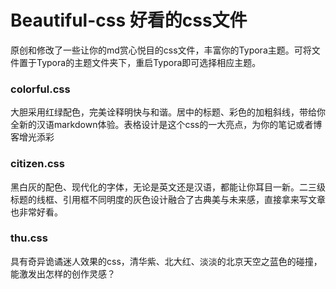# Beautiful-css 好看的css文件
原创和修改了一些让你的md赏心悦目的css文件，丰富你的Typora主题。可将文件置于Typora的主题文件夹下，重启Typora即可选择相应主题。
### colorful.css
大胆采用红绿配色，完美诠释明快与和谐。居中的标题、彩色的加粗斜线，带给你全新的汉语markdown体验。表格设计是这个css的一大亮点，为你的笔记或者博客增光添彩
### citizen.css
黑白灰的配色、现代化的字体，无论是英文还是汉语，都能让你耳目一新。二三级标题的线框、引用框不同明度的灰色设计融合了古典美与未来感，直接拿来写文章也非常好看。
### thu.css
具有奇异诡谲迷人效果的css，清华紫、北大红、淡淡的北京天空之蓝色的碰撞，能激发出怎样的创作灵感？
